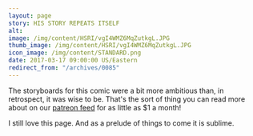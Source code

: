 ```yaml
---
layout: page
story: HIS STORY REPEATS ITSELF
alt:
image: /img/content/HSRI/vgI4WMZ6MqZutkgL.JPG
thumb_image: /img/content/HSRI/vgI4WMZ6MqZutkgL.JPG
icon_image: /img/content/STANDARD.png
date: 2017-03-17 09:00:00 US/Eastern
redirect_from: "/archives/0085"
---
```

The storyboards for this comic were a bit more ambitious than, in retrospect, it was wise to be. That's the sort of thing you can read more about on our [patreon feed](https://www.patreon.com/fabelaro) for as little as $1 a month!

I still love this page. And as a prelude of things to come it is sublime.

